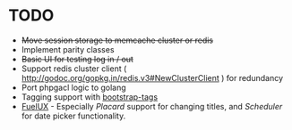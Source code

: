 # TODO

 * <del>Move session storage to memcache cluster or redis</del>
 * Implement parity classes
 * <del>Basic UI for testing log in / out</del>
 * Support redis cluster client ( http://godoc.org/gopkg.in/redis.v3#NewClusterClient ) for redundancy
 * Port phpgacl logic to golang
 * Tagging support with [bootstrap-tags](https://github.com/maxwells/bootstrap-tags)
 * [FuelUX](http://getfuelux.com/javascript.html) - Especially *Placard* support for changing titles, and *Scheduler* for date picker functionality.

